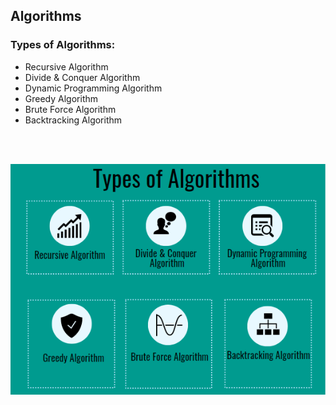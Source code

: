 ## Algorithms 

### Types of Algorithms:
- Recursive Algorithm
- Divide & Conquer Algorithm
- Dynamic Programming Algorithm
- Greedy Algorithm
- Brute Force Algorithm
- Backtracking Algorithm

<br>
<br>

![types of data structures](../Assets/TypesOfAlgorithms.webp)